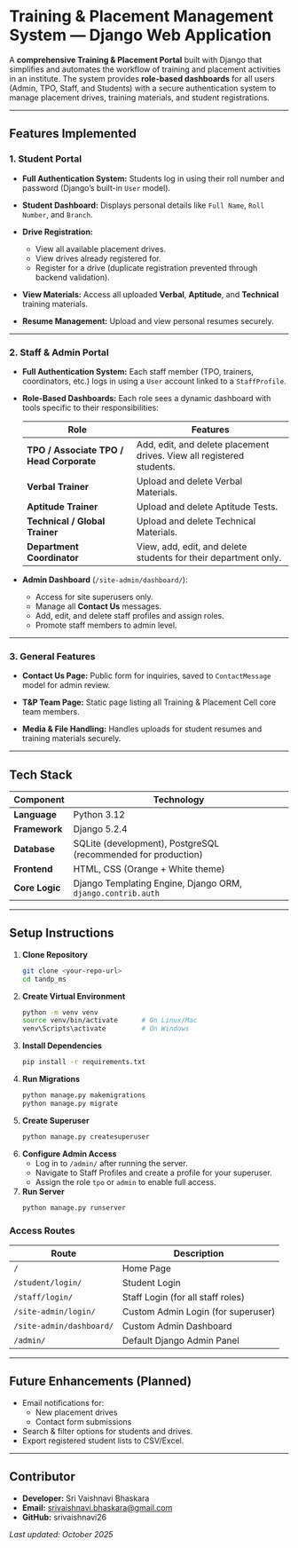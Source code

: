 # Training & Placement Management System — Django Web Application

A **comprehensive Training & Placement Portal** built with Django that simplifies and automates the workflow of training and placement activities in an institute.
The system provides **role-based dashboards** for all users (Admin, TPO, Staff, and Students) with a secure authentication system to manage placement drives, training materials, and student registrations.

---

## Features Implemented

### 1. Student Portal

- **Full Authentication System:**
  Students log in using their roll number and password (Django’s built-in `User` model).

- **Student Dashboard:**
  Displays personal details like `Full Name`, `Roll Number`, and `Branch`.

- **Drive Registration:**
  - View all available placement drives.
  - View drives already registered for.
  - Register for a drive (duplicate registration prevented through backend validation).

- **View Materials:**
  Access all uploaded **Verbal**, **Aptitude**, and **Technical** training materials.

- **Resume Management:**
  Upload and view personal resumes securely.

---

### 2. Staff & Admin Portal

- **Full Authentication System:**
  Each staff member (TPO, trainers, coordinators, etc.) logs in using a `User` account linked to a `StaffProfile`.

- **Role-Based Dashboards:**
  Each role sees a dynamic dashboard with tools specific to their responsibilities:

  | Role | Features |
  |------|-----------|
  | **TPO / Associate TPO / Head Corporate** | Add, edit, and delete placement drives. View all registered students. |
  | **Verbal Trainer** | Upload and delete Verbal Materials. |
  | **Aptitude Trainer** | Upload and delete Aptitude Tests. |
  | **Technical / Global Trainer** | Upload and delete Technical Materials. |
  | **Department Coordinator** | View, add, edit, and delete students for their department only. |

- **Admin Dashboard** (`/site-admin/dashboard/`):
  - Access for site superusers only.
  - Manage all **Contact Us** messages.
  - Add, edit, and delete staff profiles and assign roles.
  - Promote staff members to admin level.

---

### 3. General Features

- **Contact Us Page:**
  Public form for inquiries, saved to `ContactMessage` model for admin review.

- **T&P Team Page:**
  Static page listing all Training & Placement Cell core team members.

- **Media & File Handling:**
  Handles uploads for student resumes and training materials securely.

---

## Tech Stack

| Component | Technology |
|------------|-------------|
| **Language** | Python 3.12 |
| **Framework** | Django 5.2.4 |
| **Database** | SQLite (development), PostgreSQL (recommended for production) |
| **Frontend** | HTML, CSS (Orange + White theme) |
| **Core Logic** | Django Templating Engine, Django ORM, `django.contrib.auth` |

---

## Setup Instructions

1.  **Clone Repository**
    ```bash
    git clone <your-repo-url>
    cd tandp_ms
    ```
2.  **Create Virtual Environment**
    ```bash
    python -m venv venv
    source venv/bin/activate      # On Linux/Mac
    venv\Scripts\activate         # On Windows
    ```
3.  **Install Dependencies**
    ```bash
    pip install -r requirements.txt
    ```
4.  **Run Migrations**
    ```bash
    python manage.py makemigrations
    python manage.py migrate
    ```
5.  **Create Superuser**
    ```bash
    python manage.py createsuperuser
    ```
6.  **Configure Admin Access**
    * Log in to `/admin/` after running the server.
    * Navigate to Staff Profiles and create a profile for your superuser.
    * Assign the role `tpo` or `admin` to enable full access.
7.  **Run Server**
    ```bash
    python manage.py runserver
    ```

### Access Routes

| Route | Description |
|---|---|
| `/` | Home Page |
| `/student/login/` | Student Login |
| `/staff/login/` | Staff Login (for all staff roles) |
| `/site-admin/login/` | Custom Admin Login (for superuser) |
| `/site-admin/dashboard/` | Custom Admin Dashboard |
| `/admin/` | Default Django Admin Panel |

---

## Future Enhancements (Planned)

-   Email notifications for:
    -   New placement drives
    -   Contact form submissions
-   Search & filter options for students and drives.
-   Export registered student lists to CSV/Excel.

---

## Contributor

-   **Developer:** Sri Vaishnavi Bhaskara
-   **Email:** srivaishnavi.bhaskara@gmail.com
-   **GitHub:** srivaishnavi26

*Last updated: October 2025*

